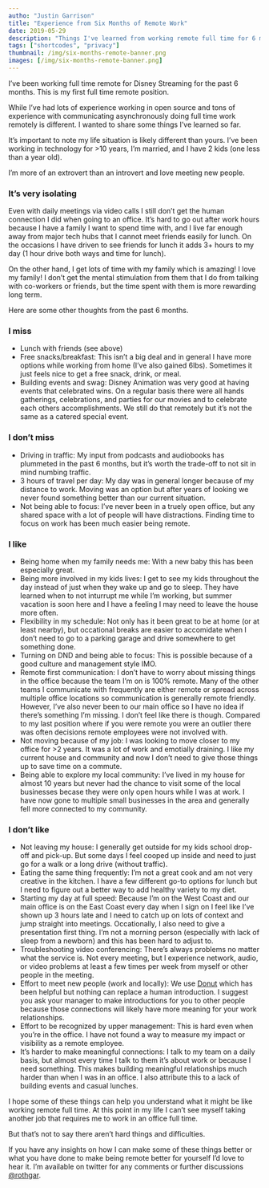 ```yaml
---
autho: "Justin Garrison"
title: "Experience from Six Months of Remote Work"
date: 2019-05-29
description: "Things I've learned from working remote full time for 6 months"
tags: ["shortcodes", "privacy"]
thumbnail: /img/six-months-remote-banner.png 
images: [/img/six-months-remote-banner.png]
---
```


I’ve been working full time remote for Disney Streaming for the past 6 months. This is my first full time remote position.

While I’ve had lots of experience working in open source and tons of experience with communicating asynchronously doing full time work remotely is different. I wanted to share some things I’ve learned so far.

It’s important to note my life situation is likely different than yours. I’ve been working in technology for >10 years, I’m married, and I have 2 kids (one less than a year old).

I’m more of an extrovert than an introvert and love meeting new people.

### It’s very isolating

Even with daily meetings via video calls I still don’t get the human connection I did when going to an office. It’s hard to go out after work hours because I have a family I want to spend time with, and I live far enough away from major tech hubs that I cannot meet friends easily for lunch. On the occasions I have driven to see friends for lunch it adds 3+ hours to my day (1 hour drive both ways and time for lunch).

On the other hand, I get lots of time with my family which is amazing! I love my family! I don’t get the mental stimulation from them that I do from talking with co-workers or friends, but the time spent with them is more rewarding long term.

Here are some other thoughts from the past 6 months.

### I miss

- Lunch with friends (see above)
- Free snacks/breakfast: This isn’t a big deal and in general I have more options while working from home (I’ve also gained 6lbs). Sometimes it just feels nice to get a free snack, drink, or meal.
- Building events and swag: Disney Animation was very good at having events that celebrated wins. On a regular basis there were all hands gatherings, celebrations, and parties for our movies and to celebrate each others accomplishments. We still do that remotely but it’s not the same as a catered special event.

### I don’t miss

- Driving in traffic: My input from podcasts and audiobooks has plummeted in the past 6 months, but it’s worth the trade-off to not sit in mind numbing traffic.
- 3 hours of travel per day: My day was in general longer because of my distance to work. Moving was an option but after years of looking we never found something better than our current situation.
- Not being able to focus: I’ve never been in a truely open office, but any shared space with a lot of people will have distractions. Finding time to focus on work has been much easier being remote.

### I like

- Being home when my family needs me: With a new baby this has been especially great.
- Being more involved in my kids lives: I get to see my kids throughout the day instead of just when they wake up and go to sleep. They have learned when to not inturrupt me while I’m working, but summer vacation is soon here and I have a feeling I may need to leave the house more often.
- Flexibility in my schedule: Not only has it been great to be at home (or at least nearby), but occational breaks are easier to accomidate when I don’t need to go to a parking garage and drive somewhere to get something done.
- Turning on DND and being able to focus: This is possible because of a good culture and management style IMO.
- Remote first communication: I don’t have to worry about missing things in the office because the team I’m on is 100% remote. Many of the other teams I communicate with frequently are either remote or spread across multiple office locations so communication is generally remote friendly. However, I’ve also never been to our main office so I have no idea if there’s something I’m missing. I don’t feel like there is though. Compared to my last position where if you were remote you were an outlier there was often decisions remote employees were not involved with.
- Not moving because of my job: I was looking to move closer to my office for >2 years. It was a lot of work and emotially draining. I like my current house and community and now I don’t need to give those things up to save time on a commute.
- Being able to explore my local community: I’ve lived in my house for almost 10 years but never had the chance to visit some of the local businesses becase they were only open hours while I was at work. I have now gone to multiple small businesses in the area and generally fell more connected to my community.

### I don’t like

- Not leaving my house: I generally get outside for my kids school drop-off and pick-up. But some days I feel cooped up inside and need to just go for a walk or a long drive (without traffic).
- Eating the same thing frequently: I’m not a great cook and am not very creative in the kitchen. I have a few different go-to options for lunch but I need to figure out a better way to add healthy variety to my diet.
- Starting my day at full speed: Because I’m on the West Coast and our main office is on the East Coast every day when I sign on I feel like I’ve shown up 3 hours late and I need to catch up on lots of context and jump straight into meetings. Occationally, I also need to give a presentation first thing. I’m not a morning person (especially with lack of sleep from a newborn) and this has been hard to adjust to.
- Troubleshooting video conferencing: There’s always problems no matter what the service is. Not every meeting, but I experience network, audio, or video problems at least a few times per week from myself or other people in the meeting.
- Effort to meet new people (work and locally): We use [Donut](https://www.donut.com/) which has been helpful but nothing can replace a human introduction. I suggest you ask your manager to make introductions for you to other people because those connections will likely have more meaning for your work relationships.
- Effort to be recognized by upper management: This is hard even when you’re in the office. I have not found a way to measure my impact or visibility as a remote employee.
- It’s harder to make meaningful connections: I talk to my team on a daily basis, but almost every time I talk to them it’s about work or because I need something. This makes building meaningful relationships much harder than when I was in an office. I also attribute this to a lack of building events and casual lunches.

I hope some of these things can help you understand what it might be like working remote full time. At this point in my life I can’t see myself taking another job that requires me to work in an office full time.

But that’s not to say there aren’t hard things and difficulties.

If you have any insights on how I can make some of these things better or what you have done to make being remote better for yourself I’d love to hear it. I’m available on twitter for any comments or further discussions [@rothgar](https://twitter.com/rothgar).
